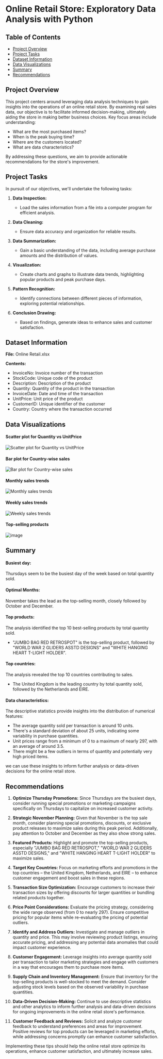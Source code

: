 # Online Retail Store: Exploratory Data Analysis with Python

## Table of Contents

- [Project Overview](#project-overview)
- [Project Tasks](#project-tasks)
- [Dataset Information](#dataset-information)
- [Data Visualizations](#data-visualizations)
- [Summary](#summary)
- [Recommendations](#recommendations)

## Project Overview
This project centers around leveraging data analysis techniques to gain insights into the operations of an online retail store. By examining real sales data, our objective is to facilitate informed decision-making, ultimately aiding the store in making better business choices. Key focus areas include understanding:

- What are the most purchased items?
- When is the peak buying time?
- Where are the customers located?
- What are data characteristics?

By addressing these questions, we aim to provide actionable recommendations for the store's improvement.

## Project Tasks
In pursuit of our objectives, we'll undertake the following tasks:

1. **Data Inspection:**
   - Load the sales information from a file into a computer program for efficient analysis.

2. **Data Cleaning:**
   - Ensure data accuracy and organization for reliable results.

3. **Data Summarization:**
   - Gain a basic understanding of the data, including average purchase amounts and the distribution of values.

4. **Visualization:**
   - Create charts and graphs to illustrate data trends, highlighting popular products and peak purchase days.

5. **Pattern Recognition:**
   - Identify connections between different pieces of information, exploring potential relationships.

6. **Conclusion Drawing:**
   - Based on findings, generate ideas to enhance sales and customer satisfaction.

## Dataset Information
**File:** Online Retail.xlsx

**Contents:**
- InvoiceNo: Invoice number of the transaction
- StockCode: Unique code of the product
- Description: Description of the product
- Quantity: Quantity of the product in the transaction
- InvoiceDate: Date and time of the transaction
- UnitPrice: Unit price of the product
- CustomerID: Unique identifier of the customer
- Country: Country where the transaction occurred

## Data Visualizations

#### Scatter plot for Quantity vs UnitPrice

![Scatter plot for Quantity vs UnitPrice](https://github.com/Midhunkalavara/Online-Retail-Store/assets/114302683/a8963acb-2bfc-4d77-8f54-6c59d3f7a016)

#### Bar plot for Country-wise sales

![Bar plot for Country-wise sales](https://github.com/Midhunkalavara/Online-Retail-Store/assets/114302683/7c6f23ca-e6a3-41ab-ad41-8aa5157c4553)

#### Monthly sales trends

![Monthly sales trends](https://github.com/Midhunkalavara/Online-Retail-Store/assets/114302683/bd33f04c-c5f5-439e-8dc2-04beac1d133b)

#### Weekly sales trends

![Weekly sales trends](https://github.com/Midhunkalavara/Online-Retail-Store/assets/114302683/01868c7f-9d38-4d21-925d-09d4559577e8)

#### Top-selling products

![image](https://github.com/Midhunkalavara/Online-Retail-Store/assets/114302683/da5ac99a-f561-4a94-af28-eb1c771b4961)


## Summary

#### Busiest day:
Thursdays seem to be the busiest day of the week based on total quantity sold.

#### Optimal Months: 
November takes the lead as the top-selling month, closely followed by October and December.

#### Top products:
The analysis identified the top 10 best-selling products by total quantity sold.
- "JUMBO BAG RED RETROSPOT" is the top-selling product, followed by "WORLD WAR 2 GLIDERS ASSTD DESIGNS" and "WHITE HANGING HEART T-LIGHT HOLDER".

#### Top countries:
The analysis revealed the top 10 countries contributing to sales.
- The United Kingdom is the leading country by total quantity sold, followed by the Netherlands and EIRE.

#### Data characteristics:
The descriptive statistics provide insights into the distribution of numerical features:
- The average quantity sold per transaction is around 10 units.
- There's a standard deviation of about 25 units, indicating some variability in purchase quantities.
- Unit prices range from a minimum of 0 to a maximum of nearly 297, with an average of around 3.5.
- There might be a few outliers in terms of quantity and potentially very high priced items.

we can use these insights to inform further analysis or data-driven decisions for the online retail store.

## Recommendations

1. **Optimize Thursday Promotions:** Since Thursdays are the busiest days, consider running special promotions or marketing campaigns specifically on Thursdays to capitalize on increased customer activity.
   
3. **Strategic November Planning:** Given that November is the top sale month, consider planning special promotions, discounts, or exclusive product releases to maximize sales during this peak period. Additionally, pay attention to October and December as they also show strong sales.

4. **Featured Products:** Highlight and promote the top-selling products, especially "JUMBO BAG RED RETROSPOT," "WORLD WAR 2 GLIDERS ASSTD DESIGNS," and "WHITE HANGING HEART T-LIGHT HOLDER" to maximize sales.

5. **Target Key Countries:** Focus on marketing efforts and promotions in the top countries – the United Kingdom, Netherlands, and EIRE – to enhance customer engagement and boost sales in these regions.

6. **Transaction Size Optimization:** Encourage customers to increase their transaction sizes by offering discounts for larger quantities or bundling related products together.

7. **Price Point Considerations:** Evaluate the pricing strategy, considering the wide range observed (from 0 to nearly 297). Ensure competitive pricing for popular items while re-evaluating the pricing of potential outliers.

8. **Identify and Address Outliers:** Investigate and manage outliers in quantity and price. This may involve reviewing product listings, ensuring accurate pricing, and addressing any potential data anomalies that could impact customer experience.

9. **Customer Engagement:** Leverage insights into average quantity sold per transaction to tailor marketing strategies and engage with customers in a way that encourages them to purchase more items.

10. **Supply Chain and Inventory Management:** Ensure that inventory for the top-selling products is well-stocked to meet the demand. Consider adjusting stock levels based on the observed variability in purchase quantities.

11. **Data-Driven Decision-Making:** Continue to use descriptive statistics and other analytics to inform further analysis and data-driven decisions for ongoing improvements in the online retail store's performance.

12. **Customer Feedback and Reviews:** Solicit and analyze customer feedback to understand preferences and areas for improvement. Positive reviews for top products can be leveraged in marketing efforts, while addressing concerns promptly can enhance customer satisfaction.

Implementing these tips should help the online retail store optimize its operations, enhance customer satisfaction, and ultimately increase sales.
